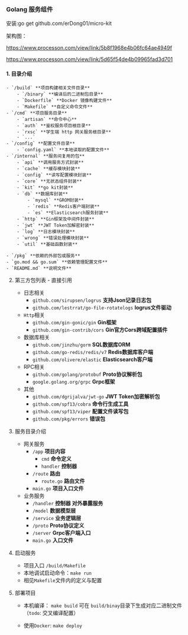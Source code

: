 ### Golang 服务组件

安装:go get  github.com/erDong01/micro-kit

架构图：

https://www.processon.com/view/link/5b8f1968e4b06fc64ae4949f

https://www.processon.com/view/link/5d65f54de4b09965fad3d701

#### 1. 目录介绍

    - `/build` **项目构建相关文件目录**
        - `/binary` **编译后的二进制包目录**
        - `Dockerfile` **Docker 镜像构建文件**
        - `Makefile` **自定义命令文件**
    - `/cmd` **项目服务目录**
        - `artisan` **命令中心**
        - `auth` **鉴权服务项目根目录**
        - `rxsc` **学生端 http 网关服务根目录**
        - `...`
    - `/config` **配置文件目录**
        - `config.yaml` **本地读取的配置文件**
    - `/internal` **服务间复用的包**
        - `api` **调用服务方式封装**
        - `cache` **缓存模块封装**
        - `config` **读写配置模块封装**
        - `core` **无状态组件封装**
        - `kit` **go kit封装**
        - `db` **数据库封装**
            - `mysql` **GROM封装**
            - `redis` **Redis客户端封装**
            - `es` **Elasticsearch服务封装**
        - `http` **Gin框架及中间件封装**
        - `jwt` **JWT Token加解密封装**
        - `log` **日志模块封装**
        - `wrong` **错误处理模块封装**
        - `util` **基础函数封装**

    - `/pkg` **依赖的外部包或服务**
    - `go.mod && go.sum` **依赖管理配置文件**
    - `README.md` **说明文件**
2. 第三方包列表 - 直接引用

    - 日志相关
        - `github.com/sirupsen/logrus` **支持Json记录日志包**
        - `github.com/lestrrat/go-file-rotatelogs` **logrus文件驱动**
    - `Http`相关
        - `github.com/gin-gonic/gin` **Gin框架**
        - `github.com/gin-contrib/cors` **Gin官方Cors跨域配置插件**
    - 数据库相关
        - `github.com/jinzhu/gorm` **SQL数据库ORM**
        - `github.com/go-redis/redis/v7` **Redis数据库客户端**
        - `github.com/olivere/elastic` **Elasticsearch客户端**
    - RPC相关
        - `github.com/golang/protobuf` **Proto协议解析包**
        - `google.golang.org/grpc` **Grpc框架**
    - 其他
        - `github.com/dgrijalva/jwt-go` **JWT Token加密解析包**
        - `github.com/spf13/cobra` **命令行生成工具**
        - `github.com/spf13/viper` **配置文件读写包**
        - `github.com/pkg/errors` **错误包**
3. 服务目录介绍

    - 网关服务
        - `/app` **项目内容**
            - `cmd` **命令定义**
            - `handler` **控制器**
        - `/route` **路由**
            - `route.go` **路由文件**
        - `main.go` **项目入口文件**
    - 业务服务
        - `/handler` **控制器 对外暴露服务**
        - `/model` **数据模型层**
        - `/service` **业务逻辑层**
        - `/proto` **Proto协议定义**
        - `/server` **Grpc客户端入口**
        - `main.go` **入口文件**
4. 启动服务

    - 项目入口 `/build/Makefile`
    - 本地调试启动命令：`make run`
    - 相见`Makefile`文件内的定义与配置

5. 部署项目

    - 本机编译： `make build` 可在 `build/binay`目录下生成对应二进制文件（`todo`: 交叉编译配置）

    - 使用`Docker`: `make deploy`
